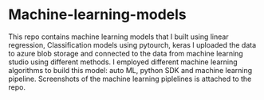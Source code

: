# Machine-learning-models
This repo contains machine learning models that I built using linear regression, Classification models using pytourch, keras
I uploaded the data to azure blob storage and connected to the data from machine learning studio using different methods.
I employed different machine learning algorithms to build this model: auto ML, python SDK and machine learning pipeline.
Screenshots of the machine learning piplelines is attached to the repo.
